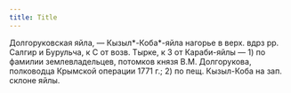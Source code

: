```yaml
---
title: Title
---
```


Долгоруковская яйла, — Кызыл*-Коба*-яйла нагорье в верх. вдрз рр. Салгир и
Бурульча, к С от возв. Тырке, к З от Караби-яйлы — 1) по фамилии
землевладельцев, потомков князя В.М. Долгорукова, полководца Крымской операции
1771 г.; 2) по пещ. Кызыл-Коба на зап. склоне яйлы.
